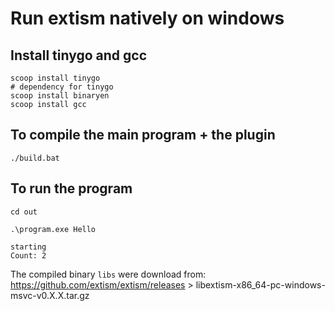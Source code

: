 
# Run extism natively on windows

## Install tinygo and gcc
```shellscript
scoop install tinygo
# dependency for tinygo
scoop install binaryen
scoop install gcc
```

## To compile the main program + the plugin
```shellscript
./build.bat
```

## To run the program
```shellscript
cd out

.\program.exe Hello
```
```output
starting
Count: 2
```

The compiled binary `libs` were download from: https://github.com/extism/extism/releases >
libextism-x86_64-pc-windows-msvc-v0.X.X.tar.gz


